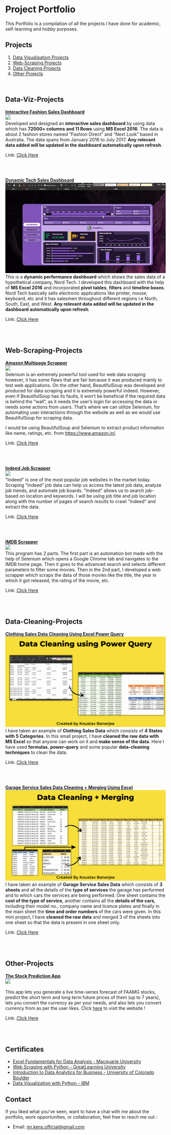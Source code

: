 # Project Portfolio

This Portfolio is a compilation of all the projects I have done for academic, self-learning and hobby purposes.


## Projects
1.  [Data Visualisation Projects](https://github.com/Kens3i/Excel-Webscraping-Projects#Data-Viz-Projects)
2.  [Web-Scraping Projects](https://github.com/Kens3i/Excel-Webscraping-Projects#Web-Scraping-Projects)
3.  [Data Cleaning Projects](https://github.com/Kens3i/Excel-Webscraping-Projects#Data-Cleaning-Projects)
4.  [Other Projects](https://github.com/Kens3i/Excel-Webscraping-Projects#Other-Projects)
<br>

## Data-Viz-Projects

**[Interactive Fashion Sales Dashboard](https://github.com/Kens3i/ExcelSalesDashboard)**
<br>
![](https://github.com/Kens3i/ExcelSalesDashboard/blob/main/Display%20Gif.gif?raw=true)
<br>
Developed and designed an **interactive sales dashboard** by using data which has **72000+ columns and 11 Rows** using **MS Excel 2016**. The data is about 2 fashion stores named “Fashion Direct” and “Next Look” based in Australia. The data spans from January 2016 to July 2017. **Any relevant data added will be updated in the dashboard automatically upon refresh**.

Link: [Click Here](https://github.com/Kens3i/ExcelSalesDashboard)

<br>
<br>


**[Dynamic Tech Sales Dashboard](https://github.com/Kens3i/DynamicTechSalesDashboard)**
<br>
![](https://github.com/Kens3i/DynamicTechSalesDashboard/blob/main/display%20gif.gif?raw=true)
<br>
This is a **dynamic performance dashboard** which shows the sales data of a hypothetical company, Nord Tech. I developed this dashboard with the help of **MS Excel 2016** and incorporated **pivot tables**, **filters** and **timeline boxes**. Nord Tech basically sells electronic applications like printer, mouse, keyboard, etc and it has salesmen throughout different regions i.e North, South, East, and West.  **Any relevant data added will be updated in the dashboard automatically upon refresh**.

Link: [Click Here](https://github.com/Kens3i/DynamicTechSalesDashboard)

<br>
<br>

## Web-Scraping-Projects

**[Amazon Multipage Scrapper](https://github.com/Kens3i/Amazon-Multipage-Scrapper-using-Selenium-and-Beautiful-Soup)**
<br>
![](https://media0.giphy.com/media/vgS9c8KaZacV6XIcm9/giphy.gif?cid=ecf05e47kz0lvja06pr9cg647dk8l5p3eaqh18lcpj33p31t&rid=giphy.gif&ct=s)
<br>
Selenium is an extremely powerful tool used for web data scraping however, it has some flaws that are fair because it was produced mainly to test web applications. On the other hand, BeautifulSoup was developed and produced for data scraping and it is extremely powerful indeed. However, even if BeautifulSoup has its faults, it won’t be beneficial if the required data is behind the “wall”, as it needs the user’s login for accessing the data or needs some actions from users. That’s where we can utilize Selenium, for automating user interactions through the website as well as we would use BeautifulSoup for scraping data.

I would be using BeautifulSoup and Selenium to extract product information like name, ratings, etc. from https://www.amazon.in/.

Link: [Click Here](https://github.com/Kens3i/Amazon-Multipage-Scrapper-using-Selenium-and-Beautiful-Soup)

<br>
<br>


**[Indeed Job Scrapper](https://github.com/Kens3i/Indeed-Multipage-Job-Scrapper)**
<br>
![](https://media4.giphy.com/media/HOyxA78TV7ZTnLDetj/giphy.gif?cid=ecf05e475kjgcmgii8s4ry06fhdvdjk3a1wbl87wsodf1u8e&rid=giphy.gif&ct=s)
<br>
"Indeed" is one of the most popular job websites in the market today. Scraping "Indeed" job data can help us access the latest job data, analyze job trends, and automate job boards. "Indeed" allows us to search job-based on location and keywords. I will be using job title and job location along with the number of pages of search results to crawl "Indeed" and extract the data.

Link: [Click Here](https://github.com/Kens3i/Indeed-Multipage-Job-Scrapper)

<br>
<br>


**[IMDB Scrapper](https://github.com/Kens3i/IMDB-Scrapper-Using-Selenium-and-Beautiful-Soup)**
<br>
![](https://media1.giphy.com/media/U71a32kq0bcVGVOcuF/giphy.gif?cid=790b76110b651b13cdc503fb4421c041d20b6cbaac531763&rid=giphy.gif&ct=s)
<br>
This program has 2 parts. The first part is an automation bot made with the help of Selenium which opens a Google Chrome tab and navigates to the IMDB home page. Then it goes to the advanced search and selects different parameters to filter some movies. Then in the 2nd part, I developed a web scrapper which scraps the data of those movies like the title, the year in which it got released, the rating of the movie, etc.

Link: [Click Here](https://github.com/Kens3i/IMDB-Scrapper-Using-Selenium-and-Beautiful-Soup)

<br>
<br>

## Data-Cleaning-Projects

**[Clothing Sales Data Cleaning Using Excel Power Query](https://github.com/Kens3i/Clothing-Sales-Data-Cleaning-Using-Excel-Power-Query)**
<br>
![](https://github.com/Kens3i/Clothing-Sales-Data-Cleaning-Using-Excel-Power-Query/blob/main/Images/Clothing%20Sales%20Data%20Cleaning.png?raw=true)
<br>
I have taken an example of **Clothing Sales Data** which consists of **4 States with 5 Categories**. In this small project, I have **cleaned the raw data with MS Excel** so that anyone can work on it and **make sense of the data**. Here I have used **formulas**, **power-query** and some popular **data-cleaning techniques** to clean the data.

Link: [Click Here](https://github.com/Kens3i/Clothing-Sales-Data-Cleaning-Using-Excel-Power-Query)

<br>
<br>

**[Garage Service Sales Data Cleaning + Merging Using Excel](https://github.com/Kens3i/Garage-Sales-Data-Cleaning-And-Merging-With-Excel)**
<br>
![](https://github.com/Kens3i/Garage-Sales-Data-Cleaning-And-Merging-With-Excel/blob/main/Images/Automotive%20Data%20Cleaning.png?raw=true)
<br>
I have taken an example of **Garage Service Sales Data** which consists of **3 sheets** and all the details of the **type of services** the garage has performed and to which cars the services are being performed. One sheet contains the **cost of the type of service**, another contains all the **details of the cars**, including their model no., company name and licence plates and finally in the main sheet the **time and order numbers** of the cars were given. In this mini project, I have **cleaned the raw data** and merged 3 of the sheets into one sheet so that the data is present in one sheet only.

Link: [Click Here](https://github.com/Kens3i/Garage-Sales-Data-Cleaning-And-Merging-With-Excel)

<br>
<br>

## Other-Projects

**[The Stock Prediction App](https://github.com/Kens3i/The-Stock-Prediction-App)**
<br>
![](https://camo.githubusercontent.com/fb13d261358e042e0c52980b02e8aff2b4f39599813c99839bbc0230a4b897ff/68747470733a2f2f6d656469612e67697068792e636f6d2f6d656469612f5334313738545732526d314c572f67697068792e676966)
<br>

This app lets you generate a live time-series forecast of FAAMG stocks, predict the short term and long term future prices of them (up to 7 years), lets you convert the currency as per your needs, and also lets you convert currency from as per the user likes. Click [here](https://share.streamlit.io/kens3i/the-stock-prediction-app/main/app.py) to visit the website !

Link: [Click Here](https://github.com/Kens3i/The-Stock-Prediction-App)

<br>
<br>

## Certificates
- [Excel Fundamentals for Data Analysis - Macquarie University](https://coursera.org/share/d14c7646234cc198e19667124645b316)
- [Web Scraping with Python - GreatLearning University](https://olympus1.mygreatlearning.com/course_certificate/KVAKOGYP)
- [Introduction to Data Analytics for Business - University of Colorado Boulder](https://coursera.org/share/6ee3c511604b01eff0a3def71efe8564)
- [Data Visualization with Python - IBM](https://courses.cognitiveclass.ai/certificates/101b13f6343844129b72efa507ec435c)

## Contact

If you liked what you've seen, want to have a chat with me about the portfolio, work opportunities, or collaboration, feel free to reach me out :
-   Email: mr.kens.official@gmail.com
